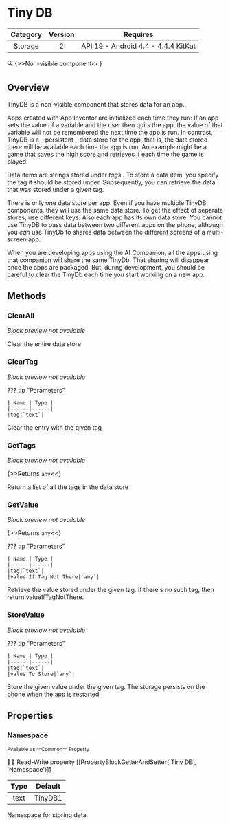 # Tiny DB

| Category | Version | Requires |
|:--------:|:-------:|:--------:|
|Storage|2|API 19 - Android 4.4 - 4.4.4 KitKat|

:mag: {>>Non-visible component<<}

## Overview

TinyDB is a non-visible component that stores data for an app. 

 Apps created with App Inventor are initialized each time they run: If an app sets the value of a variable and the user then quits the app, the value of that variable will not be remembered the next time the app is run. In contrast, TinyDB is a _ persistent _ data store for the app, that is, the data stored there will be available each time the app is run. An example might be a game that saves the high score and retrieves it each time the game is played. <!--<p--> 

 Data items are strings stored under _tags_ . To store a data item, you specify the tag it should be stored under. Subsequently, you can retrieve the data that was stored under a given tag. 

 There is only one data store per app. Even if you have multiple TinyDB components, they will use the same data store. To get the effect of separate stores, use different keys. Also each app has its own data store. You cannot use TinyDB to pass data between two different apps on the phone, although you _can_ use TinyDb to shares data between the different screens of a multi-screen app. 

 

When you are developing apps using the AI Companion, all the apps using that companion will share the same TinyDb. That sharing will disappear once the apps are packaged. But, during development, you should be careful to clear the TinyDb each time you start working on a new app.

## Methods

### ClearAll

_Block preview not available_

Clear the entire data store

### ClearTag

_Block preview not available_

??? tip "Parameters"

    | Name | Type |
    |------|------|
    |tag|`text`|


Clear the entry with the given tag

### GetTags

_Block preview not available_

{>>Returns `any`<<}

Return a list of all the tags in the data store

### GetValue

_Block preview not available_

{>>Returns `any`<<}

??? tip "Parameters"

    | Name | Type |
    |------|------|
    |tag|`text`|
    |value If Tag Not There|`any`|


Retrieve the value stored under the given tag.  If there's no such tag, then return valueIfTagNotThere.

### StoreValue

_Block preview not available_

??? tip "Parameters"

    | Name | Type |
    |------|------|
    |tag|`text`|
    |value To Store|`any`|


Store the given value under the given tag.  The storage persists on the   phone when the app is restarted.

## Properties

### Namespace

<small>Available as ^^Common^^ Property</small>

:eyes::pencil: Read-Write property
[[PropertyBlockGetterAndSetter('Tiny DB', 'Namespace')]]

| Type | Default |
|:----:|:-------:|
|text|TinyDB1|

Namespace for storing data.